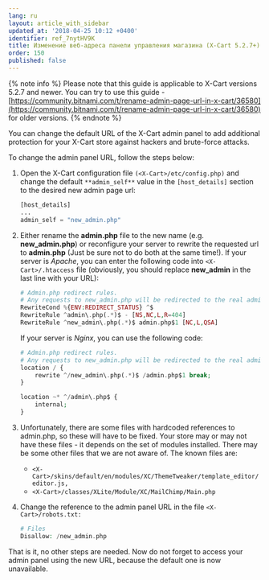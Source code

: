 ```yaml
---
lang: ru
layout: article_with_sidebar
updated_at: '2018-04-25 10:12 +0400'
identifier: ref_7nytHV9K
title: Изменение веб-адреса панели управления магазина (X-Cart 5.2.7+)
order: 150
published: false
---
```


{% note info %}
Please note that this guide is applicable to X-Cart versions 5.2.7 and newer. You can try to use this guide - [https://community.bitnami.com/t/rename-admin-page-url-in-x-cart/36580](https://community.bitnami.com/t/rename-admin-page-url-in-x-cart/36580) for older versions.
{% endnote %}

You can change the default URL of the X-Cart admin panel to add additional protection for your X-Cart store against hackers and brute-force attacks.

To change the admin panel URL, follow the steps below:

1.  Open the X-Cart configuration file `(<X-Cart>/etc/config.php)` and change the default `**admin_self**` value in the `[host_details]` section to the desired new admin page url:

    ```php
    [host_details]
    ...
    admin_self = "new_admin.php"
    ```

2.  Either rename the **admin.php** file to the new name (e.g. **new_admin.php**) or reconfigure your server to rewrite the requested url to **admin.php** (Just be sure not to do both at the same time!). If your server is _Apache_, you can enter the following code into `<X-Cart>/.htaccess` file (obviously, you should replace **new_admin** in the last line with your URL):

    ```php
    # Admin.php redirect rules.
    # Any requests to new_admin.php will be redirected to the real admin.php file. Access to admin.php url is restricted.
    RewriteCond %{ENV:REDIRECT_STATUS} ^$
    RewriteRule ^admin\.php(.*)$ - [NS,NC,L,R=404]
    RewriteRule ^new_admin\.php(.*)$ admin.php$1 [NC,L,QSA]
    ```

    If your server is _Nginx_, you can use the following code:

    ```php
    # Admin.php redirect rules.
    # Any requests to new_admin.php will be redirected to the real admin.php file. Access to admin.php url is restricted.
    location / {
    	rewrite ^/new_admin\.php(.*)$ /admin.php$1 break;
    }

    location ~* ^/admin\.php$ {
        internal;
    }
    ```

3.  Unfortunately, there are some files with hardcoded references to admin.php, so these will have to be fixed. Your store may or may not have these files - it depends on the set of modules installed. There may be some other files that we are not aware of. The known files are:
    *   `<X-Cart>/skins/default/en/modules/XC/ThemeTweaker/template_editor/editor.js,`
    *   `<X-Cart>/classes/XLite/Module/XC/MailChimp/Main.php
        `
4.  Change the reference to the admin panel URL in the file `<X-Cart>/robots.txt:`

    ```php
    # Files
    Disallow: /new_admin.php
    ```

That is it, no other steps are needed. Now do not forget to access your admin panel using the new URL, because the default one is now unavailable.


